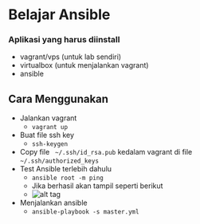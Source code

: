 # Belajar Ansible

### Aplikasi yang harus diinstall
- vagrant/vps (untuk lab sendiri)
- virtualbox (untuk menjalankan vagrant)
- ansible

## Cara Menggunakan
- Jalankan vagrant
  - ``` vagrant up ```
- Buat file ssh key
  - ``` ssh-keygen ```
- Copy file ``` ~/.ssh/id_rsa.pub``` kedalam vagrant di file ``` ~/.ssh/authorized_keys ```
- Test Ansible terlebih dahulu
  - ``` ansible root -m ping ```
  - Jika berhasil akan tampil seperti berikut
  - ![alt tag](https://raw.githubusercontent.com/amanualt/learn-ansibleLEMP/tree/master/screen/Selection_01.png)
- Menjalankan ansible
  - ``` ansible-playbook -s master.yml ```
